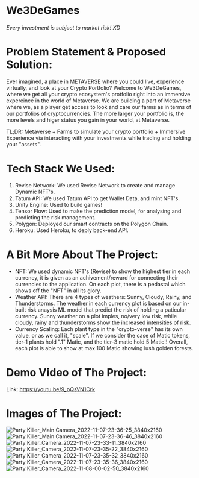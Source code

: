 # We3DeGames
###### Every investment is subject to market risk! XD
# Problem Statement & Proposed Solution:
Ever imagined, a place in METAVERSE where you could live, experience virtually, and look at your Crypto Portfolio? Welcome to We3DeGames, where we get all your crypto ecosystem's protfolio right into an immersive expereince in the world of Metaverse. We are building a part of Metaverse where we, as a player get access to look and care our farms as in terms of our portfolios of cryptocurrencies. The more larger your portfolio is, the more levels and higer status you gain in your world, at Metaverse. 

TL;DR: Metaverse + Farms to simulate your crypto portfolio + Immersive Experience via interacting with your investments while trading and holding your "assets".

# Tech Stack We Used: 

1. Revise Network: We used Revise Network to create and manage Dynamic NFT's.
2. Tatum API: We used Tatum API to get Wallet Data, and mint NFT's. 
3. Unity Engine: Used to build games!
4. Tensor Flow: Used to make the prediction model, for analysing and predicting the risk management. 
5. Polygon: Deployed our smart contracts on the Polygon Chain. 
6. Heroku: Used Heroku, to deply back-end API.

# A Bit More About The Project: 
 - NFT: We used dynamic NFT's (Revise) to show the highest tier in each currency, it is given as an achivement/reward for connecting their currencies to the application. On each plot, there is a pedastal which shows off the "NFT" in all its glory.  
 - Weather API: There are 4 types of weathers: Sunny, Cloudy, Rainy, and Thunderstorms. The weather in each currency plot is based on our in-built risk anaysis ML model that predict the risk of holding a paticular currency. Sunny weather on a plot imples, no/very low risk, while cloudy, rainy and thunderstorms show the increased intensities of risk.
 - Currency Scaling: Each plant type in the "crypto-verse" has its own value, or as we call it, "scale". If we consider the case of Matic tokens, tier-1 plants hold ".1" Matic, and the tier-3 matic hold 5 Matic!! Overall, each plot is able to show at max 100 Matic showing lush golden forests.  

# Demo Video of The Project:
Link: https://youtu.be/9_pQsVN1Crk

# Images of The Project: 
![Party Killer_Main Camera_2022-11-07-23-36-25_3840x2160](https://user-images.githubusercontent.com/54672017/200385338-619ba80a-f91d-4d60-afc7-e71d901bd5a1.png)
![Party Killer_Main Camera_2022-11-07-23-36-46_3840x2160](https://user-images.githubusercontent.com/54672017/200385252-fd71c77f-3c3c-4298-b74b-4e7aebc00fd3.png)
![Party Killer_Camera_2022-11-07-23-33-11_3840x2160](https://user-images.githubusercontent.com/54672017/200385022-2269706a-8780-4fd4-86be-3be158822040.png)
![Party Killer_Camera_2022-11-07-23-35-22_3840x2160](https://user-images.githubusercontent.com/54672017/200385274-345800fa-78e4-4367-8b96-4cdc5133901c.png)
![Party Killer_Camera_2022-11-07-23-35-32_3840x2160](https://user-images.githubusercontent.com/54672017/200385287-c3b7f168-3edf-4f6e-819e-cc5992462606.png)
![Party Killer_Camera_2022-11-07-23-35-36_3840x2160](https://user-images.githubusercontent.com/54672017/200385309-bcfa551f-dff1-49b0-973c-a34e91003868.png)
![Party Killer_Camera_2022-11-08-00-02-50_3840x2160](https://user-images.githubusercontent.com/54672017/200388049-35863502-32dc-4988-8cbd-ffa90368230c.png)


